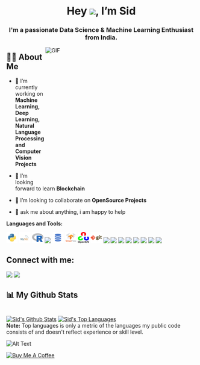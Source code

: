   <h1 align="center">Hey <img src="https://raw.githubusercontent.com/MartinHeinz/MartinHeinz/master/wave.gif" width="30px">,  I’m Sid </h1>
<h3 align="center">I'm a passionate Data Science & Machine Learning Enthusiast from India.</h3>



<img align="right" alt="GIF" src="https://github.com/abhisheknaiidu/abhisheknaiidu/blob/master/code.gif?raw=true" width="400" height="350" />
 
  
  
## 🙋‍♂️ About Me

- 🔭 I’m currently working on **Machine Learning, Deep Learning, Natural Language Processing and Computer Vision Projects**

- 🌱 I’m looking forward to learn **Blockchain**

- 👯 I’m looking to collaborate on **OpenSource Projects**

- 💬 ask me about anything, i am happy to help


 **Languages and Tools:**  

<code><img height="30" src="https://raw.githubusercontent.com/github/explore/80688e429a7d4ef2fca1e82350fe8e3517d3494d/topics/python/python.png"></code>
<code><img height="30" src="https://raw.githubusercontent.com/github/explore/80688e429a7d4ef2fca1e82350fe8e3517d3494d/topics/mysql/mysql.png"></code>
<code><img height="30" src="https://raw.githubusercontent.com/github/explore/80688e429a7d4ef2fca1e82350fe8e3517d3494d/topics/r/r.png"></code>
<code><img height="30" src="https://user-images.githubusercontent.com/42747200/46140125-da084900-c26d-11e8-8ea7-c45ae6306309.png"></code>
<code><img height="30" src="https://raw.githubusercontent.com/github/explore/80688e429a7d4ef2fca1e82350fe8e3517d3494d/topics/sql/sql.png"></code>
<code><img height="30" src="https://raw.githubusercontent.com/github/explore/80688e429a7d4ef2fca1e82350fe8e3517d3494d/topics/tensorflow/tensorflow.png"></code>
<code><img height="30" src="https://raw.githubusercontent.com/github/explore/80688e429a7d4ef2fca1e82350fe8e3517d3494d/topics/opencv/opencv.png"></code>
<code><img height="30" src="https://raw.githubusercontent.com/github/explore/80688e429a7d4ef2fca1e82350fe8e3517d3494d/topics/git/git.png"></code>
<code><img height="30" src="https://img.icons8.com/windows/32/000000/kaggle.png"/></code>
<code><img height="30" src="https://img.icons8.com/windows/32/000000/amazon-web-services.png"/></code>
<code><img height="30" src="https://img.icons8.com/color/48/000000/javascript--v1.png"/></code>
<code><img height="30" src="https://img.icons8.com/color/48/000000/mongodb.png"/></code>
<code><img height="30" src="https://img.icons8.com/color/48/000000/nodejs.png"/></code>
<code><img height="30" src="https://img.icons8.com/color/48/000000/react-native.png"/></code>
<code><img height="30" src="https://img.icons8.com/color/48/000000/css3.png"/></code>
<code><img height="30" src="https://img.icons8.com/color/48/000000/html-5--v1.png"/></code>


 ## Connect with me:
<p align="left">

<a href = "https://www.linkedin.com/in/siddharth-dixit-300862224/"><img src="https://img.icons8.com/fluent/48/000000/linkedin.png"/></a>
<a href = "https://twitter.com/sid18dixit"><img src="https://img.icons8.com/fluent/48/000000/twitter.png"/></a>


 
  ## 📊 My Github Stats

  <br/>
    <a href="https://github.com/sid18d/github-readme-stats"><img alt="Sid's Github Stats" src="https://github-readme-stats.vercel.app/api?username=sid18d&show_icons=true&count_private=true&theme=react&hide_border=true&bg_color=0D1117" /></a>
  <a href="https://github.com/sid18d/github-readme-stats"><img alt="Sid's Top Languages" src="https://github-readme-stats.vercel.app/api/top-langs/?username=sid18d&langs_count=8&count_private=true&layout=compact&theme=react&hide_border=true&bg_color=0D1117" /></a>
  <br/>
  <b>Note:</b> Top languages is only a metric of the languages my public code consists of and doesn't reflect experience or skill level.
  
  ![Alt Text](https://insider.knplabs.com/wp-content/uploads/2015/09/CNFLc3IWEAAJgws-1.gif)

<a href="https://www.buymeacoffee.com/sid18d" target="_blank" rel="noreferrer nofollow">
      <img src="https://cdn.buymeacoffee.com/buttons/default-red.png" alt="Buy Me A Coffee" height="40" width="170" >
 
 
